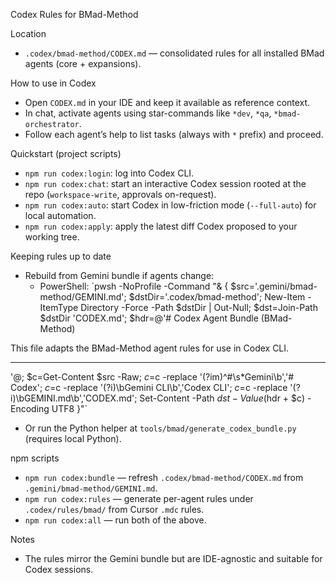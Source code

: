 Codex Rules for BMad-Method

Location
- `.codex/bmad-method/CODEX.md` — consolidated rules for all installed BMad agents (core + expansions).

How to use in Codex
- Open `CODEX.md` in your IDE and keep it available as reference context.
- In chat, activate agents using star-commands like `*dev`, `*qa`, `*bmad-orchestrator`.
- Follow each agent’s help to list tasks (always with `*` prefix) and proceed.

Quickstart (project scripts)
- `npm run codex:login`: log into Codex CLI.
- `npm run codex:chat`: start an interactive Codex session rooted at the repo (`workspace-write`, approvals on-request).
- `npm run codex:auto`: start Codex in low-friction mode (`--full-auto`) for local automation.
- `npm run codex:apply`: apply the latest diff Codex proposed to your working tree.

Keeping rules up to date
- Rebuild from Gemini bundle if agents change:
  - PowerShell: `pwsh -NoProfile -Command "& { $src='.gemini/bmad-method/GEMINI.md'; $dstDir='.codex/bmad-method'; New-Item -ItemType Directory -Force -Path $dstDir | Out-Null; $dst=Join-Path $dstDir 'CODEX.md'; $hdr=@'# Codex Agent Bundle (BMad-Method)

This file adapts the BMad-Method agent rules for use in Codex CLI.

---

'@; $c=Get-Content $src -Raw; $c=$c -replace '(?im)^#\s*Gemini\b','# Codex'; $c=$c -replace '(?i)\bGemini CLI\b','Codex CLI'; $c=$c -replace '(?i)\bGEMINI.md\b','CODEX.md'; Set-Content -Path $dst -Value ($hdr + $c) -Encoding UTF8 }"`
- Or run the Python helper at `tools/bmad/generate_codex_bundle.py` (requires local Python).

 npm scripts
- `npm run codex:bundle` — refresh `.codex/bmad-method/CODEX.md` from `.gemini/bmad-method/GEMINI.md`.
- `npm run codex:rules` — generate per-agent rules under `.codex/rules/bmad/` from Cursor `.mdc` rules.
- `npm run codex:all` — run both of the above.

Notes
- The rules mirror the Gemini bundle but are IDE-agnostic and suitable for Codex sessions.

